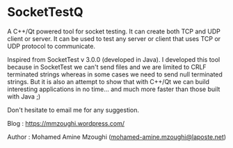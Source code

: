 # SocketTestQ
A C++/Qt powered tool for socket testing. It can create both TCP and UDP client or server. It can be used to test any server or client that uses TCP or UDP protocol to communicate.

Inspired from SocketTest v 3.0.0 (developed in Java). I developed this tool because in SocketTest we can't send files and we are limited to CRLF terminated strings whereas in some cases we need to send null terminated strings. But it is also an attempt to show that with C++/Qt we can build interesting applications in no time... and much more faster than those built with Java ;)

Don't hesitate to email me for any suggestion.

Blog : https://mmzoughi.wordpress.com/

Author : Mohamed Amine Mzoughi (mohamed-amine.mzoughi@laposte.net)